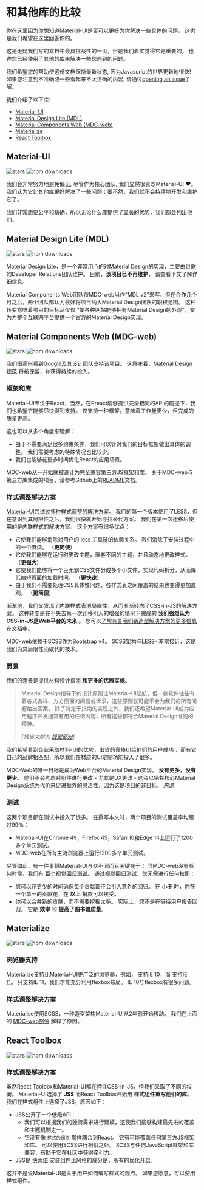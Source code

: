# 和其他库的比较

<p class="description">你在这里因为你想知道Material-UI是否可以更好为你解决一些具体的问题。 这也是我们希望在这里回答你的。</p>

这是无疑我们写的文档中最具挑战性的一页，但是我们着实觉得它是重要的。 也许您已经使用了其他的库来解决一些您遇到的问题。

我们希望您的帮助使这份文档保持最新状态, 因为Javascript的世界更新地很快! 如果您注意到不准确或一些看起来不太正确的内容, 请通过[opening an issue](https://github.com/mui-org/material-ui/issues/new?title=[docs]+Inaccuracy+in+comparison+guide)了解。

我们介绍了以下库:

- [Material-UI](#material-ui)
- [Material Design Lite (MDL)](#material-design-lite-mdl)
- [Material Components Web (MDC-web)](#material-components-web-mdc-web)
- [Materialize](#materialize)
- [React Toolbox](#react-toolbox)

## Material-UI

![stars](https://img.shields.io/github/stars/mui-org/material-ui.svg?style=social&label=Stars) ![npm downloads](https://img.shields.io/npm/dm/@material-ui/core.svg)

我们会非常努力地避免偏见, 尽管作为核心团队, 我们显然很喜欢Material-UI ️❤️。 我们认为它比其他库更好解决了一些问题；要不然，我们就不会持续地开发和维护它了。 

我们非常想要公平和精确，所以无论什么库提供了显著的优势，我们都会列出他们。

## Material Design Lite (MDL)

![stars](https://img.shields.io/github/stars/google/material-design-lite.svg?style=social&label=Stars) ![npm downloads](https://img.shields.io/npm/dm/material-design-lite.svg)

Material Design Lite，是一个非常用心的对Material Design的实现，主要由谷歌的Developer Relations团队维护。 目前，**该项目已不再维护**， 请查看下文了解详细信息。

Material Components Web团队将MDC-web当作“MDL v2”来写，但在合作几个月之后，两个团队都认为最好将项目纳入Material Design团队的职权范围。 这种转变意味着项目的目标从仅仅 “使各种网站能够拥有Material Design的外观”，变为为整个互联网平台提供一个官方的Material Design实现。

## Material Components Web (MDC-web)

![stars](https://img.shields.io/github/stars/material-components/material-components-web.svg?style=social&label=Stars) ![npm downloads](https://img.shields.io/npm/dm/material-components-web.svg)

我们很高兴看到Google及其设计团队支持该项目。 这意味着，[Material Design 规范](https://material.io/design/) 将被保留，并获得持续的投入。

### 框架和库

Material-UI专注于React，当然，在Preact能够提供完全相同的API的前提下，我们也希望它能够尽快得到支持。 仅支持一种框架，意味着工作量更少，但完成的质量更高。

这也可以从多个角度来理解：

- 由于不需要满足很多约束条件，我们可以针对我们的目标框架做出具体的调整。 我们需要考虑的特殊情况也比较少。
- 我们也能够花更多时间优化React的应用场景。

MDC-web从一开始就被设计为完全兼容第三方JS框架和库。 关于MDC-web与第三方库集成的项目，请参考Github上的[README](https://github.com/material-components/material-components-web/#material-components-for-the-web)文档。

### 样式调整解决方案

[Material-UI尝试过多种样式调整的解决方案。](https://github.com/oliviertassinari/a-journey-toward-better-style) 我们的第一个版本使用了LESS，但在意识到其局限性之后，我们很快就开始寻找替代方案。 我们在第一次迁移后使用的是内联样式的解决方案。 这个方案有很多优点：

- 它使我们能够消除对用户的 less 工具链的依赖关系。 我们消除了安装过程中的一个麻烦。 （**更简便**）
- 它使我们能够在运行时更改主题，嵌套不同的主题，并且动态地更改样式。 （**更强大**）
- 它使我们能够将一个巨无霸CSS文件分成多个小文件，实现代码拆分，从而降低缩短页面的加载时间。 （**更快速**）
- 由于我们不需要处理CSS具体性问题，各样式表之间覆盖的结果也变得更加直观。 （**更简便**）

渐渐地，我们又发现了内联样式表地局限性，从而渐渐转向了CSS-in-JS的解决方案。 这种转变是在不失去第一次迁移引入的增强的情况下完成的 **我们强烈认为CSS-in-JS是Web平台的未来** 。 您可以[了解有关我们新造型解决方案的更多信息](/customization/css-in-js/)在文档中。

MDC-web依赖于SCSS作为Bootstrap v4。 SCSS架构与LESS- 非常接近，这是我们为其局限性而取代的技术。

### 愿景

我们的愿景是提供材料设计指南 **和更多的优雅实施**。

> Material Design指导下的设计原则让Material-UI起航，但一款软件往往有着各式各样、方方面面的问题或诉求，这些原则就可能不会为我们的所有问题给出答案。 除了特定于指南的实现之外，我们还希望Material-UI成为应用程序开发通常有用的任何内容，所有这些都符合Material Design准则的精神。
> 
> *[摘自文献的 [视觉部分](/discover-more/vision/)]*

我们希望看到企业采取材料-UI的优势，出货的真棒UI给他们的用户成功 ，而有它自己的品牌相匹配，所以我们在材质的UI定制功能投入了很多。

MDC-Web的唯一目标是成为Web平台的Material Design实现。 **没有更多，没有更少**。 他们不会考虑对组件进行更改 - 尤其是UX更改 - 这会以牺牲核心Material Design系统为代价来促进额外的灵活性，因为这是项目的非目标。 *[来源](https://github.com/mui-org/material-ui/issues/6799#issuecomment-299925174)*

### 测试

这两个项目都在测试中投入了很多。 在撰写本文时，两个项目的测试覆盖率均超过99％：

- Material-UI在Chrome 49，Firefox 45，Safari 10和Edge 14上运行了1200多个单元测试。
- MDC-web在所有主流浏览器上运行1200多个单元测试。

尽管如此，有一件事将Material-UI与众不同而且关键在于： 当MDC-web没有任何时候，我们有 [百个视觉回归测试](https://www.argos-ci.com/mui-org/material-ui)。 通过视觉回归测试，您无需进行任何权衡：

- 您可以花更少的时间确保每个贡献都不会引入意外的回归。 在 **小于** 时，你在一个单一的贡献花，在 **以上** 捐款可以接受。
- 你可以合并新的贡献，而不需要挖掘太多。 实际上，您不是在等待用户报告回归。 它是 **效率** 和 **提高了图书馆质量**。

## Materialize

![stars](https://img.shields.io/github/stars/Dogfalo/materialize.svg?style=social&label=Stars) ![npm downloads](https://img.shields.io/npm/dm/materialize-css.svg)

### 浏览器支持

Materialize支持比Material-UI更广泛的浏览器，例如， 支持IE 10，而 [支持IE 11](/getting-started/supported-platforms/)。 只支持IE 11，我们才能充分利用flexbox布局。 IE 10与flexbox有很多问题。

### 样式调整解决方案

Materialise使用SCSS，一种造型架构Material-UI从2年前开始移动。 我们在上面的 [MDC-web部分](#styling-solution) 解释了原因。

## React Toolbox

![stars](https://img.shields.io/github/stars/react-toolbox/react-toolbox.svg?style=social&label=Stars) ![npm downloads](https://img.shields.io/npm/dm/react-toolbox.svg)

### 样式调整解决方案

虽然React Toolbox和Material-UI都在押注CSS-in-JS，但我们采取了不同的权衡。 Material-UI选择了 **JSS** 而React Toolbox开始用 **样式组件重写他们的库**。 我们在样式组件上选择了JSS，原因如下：

- JSS公开了一个低级API： 
  - 我们可以根据我们的独特需求进行建模，这使我们能够构建最先进的覆盖和主题机制之一。
  - 它没有像 `样式的组件` 那样耦合到React。 它有可能覆盖任何第三方JS框架和库。 可以使用SCSS进行相似之处。 SCSS与任何JavaScript框架和库兼容，有助于它在社区中获得牵引力。
- JSS是 [快两倍](https://github.com/A-gambit/CSS-IN-JS-Benchmarks/blob/master/RESULT.md) 安装组件比风格的成分是，所有的优化开启。

这并不是说Material-UI是关于用户如何编写样式的观点。 如果您愿意，可以使用样式组件。